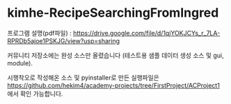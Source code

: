 # kimhe-RecipeSearchingFromIngred

프로그램 설명(pdf파일) : https://drive.google.com/file/d/1qjYOKJCYs_r_7LA-RPRDb5ajoe1PSKJG/view?usp=sharing

커뮤니티 저장소에는 완성 소스만 올렸습니다
(테스트용 샘플 데이터 생성 소스 및 gui, module).

시행착오로 작성해온 소스 및 pyinstaller로 만든 실행파일은
https://github.com/hekim4/academy-projects/tree/FirstProject/ACProject1
에서 확인 가능합니다.
